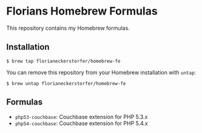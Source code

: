 Florians Homebrew Formulas
==========================

This repository contains my Homebrew formulas.

Installation
------------

    $ brew tap florianeckerstorfer/homebrew-fe

You can remove this repository from your Homebrew installation with `untap`:

    $ brew untap florianeckerstorfer/homebrew-fe

Formulas
--------

- `php53-couchbase`: Couchbase extension for PHP 5.3.x
- `php54-couchbase`: Couchbase extension for PHP 5.4.x

